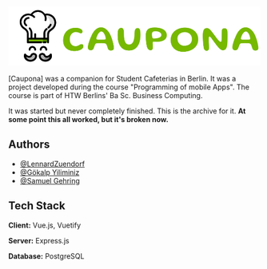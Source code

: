 
![Logo](https://github.com/LennardZuendorf/caupona/blob/main/src/assets/caupona_logo_long_big.svg)

[Caupona] was a companion  for Student Cafeterias in Berlin. It was a project developed during the course "Programming of mobile Apps". The course is part of HTW Berlins' Ba Sc. Business Computing.

It was started but never completely finished. This is the archive for it. **At some point this all worked, but it's broken now.**


## Authors

- [@LennardZuendorf](https://github.com/LennardZuendorf)
- [@Gökalp Yiliminiz](https://github.com/Goekalp)
- [@Samuel Gehring](https://github.com/gehrisam)

  
## Tech Stack

**Client:** Vue.js, Vuetify

**Server:** Express.js

**Database:** PostgreSQL

